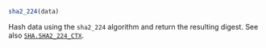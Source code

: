 ```julia
sha2_224(data)
```

Hash data using the `sha2_224` algorithm and return the resulting digest. See also [`SHA.SHA2_224_CTX`](@ref).
